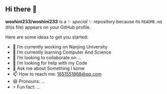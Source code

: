 ## Hi there 👋

**woshini233/woshini233** is a ✨ _special_ ✨ repository because its `README.md` (this file) appears on your GitHub profile.

Here are some ideas to get you started:

- 🔭 I’m currently working on Nanjing University
- 🌱 I’m currently learning Computer And Science
- 👯 I’m looking to collaborate on ...
- 🤔 I’m looking for help with my Code
- 💬 Ask me about Something I konw
- 📫 How to reach me: 1651551868@qq.com
- 😄 Pronouns: ...
- ⚡ Fun fact: ...
